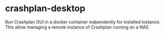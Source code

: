 # crashplan-desktop
Run Crashplan GUI in a docker container indpendently for installed instance. This allow managing a remote instance of Crashplan running on a NAS
